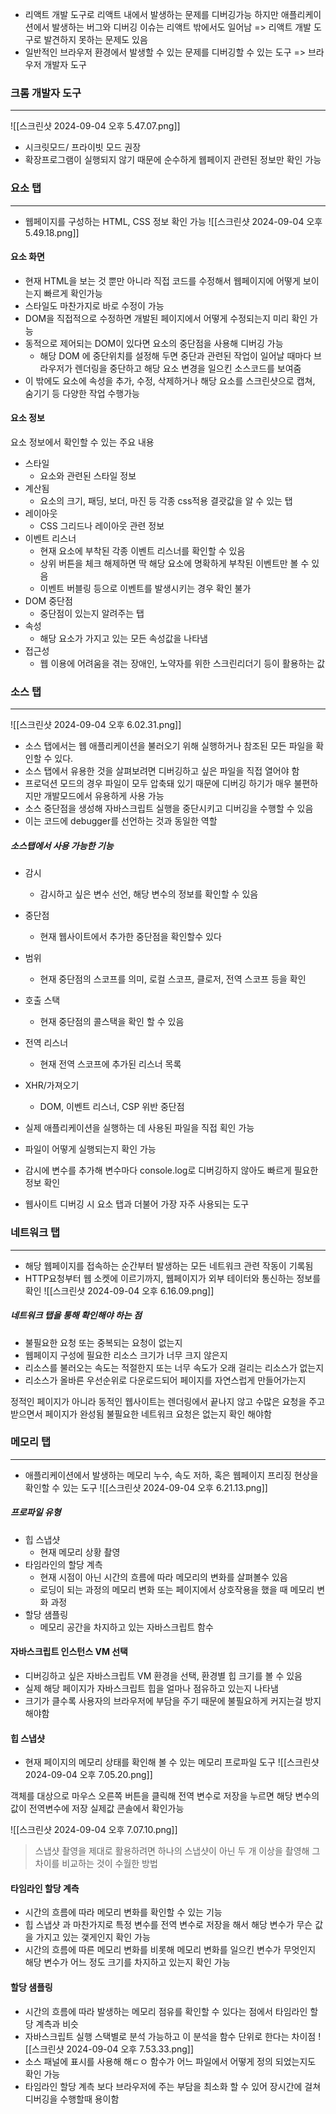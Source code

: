 - 리액트 개발 도구로 리액트 내에서 발생하는 문제를 디버깅가능 하지만 애플리케이션에서 발생하는 버그와 디버깅 이슈는 리액트 밖에서도 일어남 => 리액트 개발 도구로 발견하지 못하는 문제도 있음
- 일반적인 브라우저 환경에서 발생할 수 있는 문제를 디버깅할 수 있는 도구 => 브라우저 개발자 도구

### 크롬 개발자 도구

---

![[스크린샷 2024-09-04 오후 5.47.07.png]]

- 시크릿모드/ 프라이빗 모드 권장
- 확장프로그램이 실행되지 않기 때문에 순수하게 웹페이지 관련된 정보만 확인 가능

### 요소 탭

---

- 웹페이지를 구성하는 HTML, CSS 정보 확인 가능
  ![[스크린샷 2024-09-04 오후 5.49.18.png]]

#### 요소 화면

- 현재 HTML을 보는 것 뿐만 아니라 직접 코드를 수정해서 웹페이지에 어떻게 보이는지 빠르게 확인가능
- 스타일도 마찬가지로 바로 수정이 가능
- DOM을 직접적으로 수정하면 개발된 페이지에서 어떻게 수정되는지 미리 확인 가능
- 동적으로 제어되는 DOM이 있다면 요소의 중단점을 사용해 디버깅 가능
  - 해당 DOM 에 중단위치를 설정해 두면 중단과 관련된 작업이 일어날 때마다 브라우저가 렌더링을 중단하고 해당 요소 변경을 일으킨 소스코드를 보여줌
- 이 밖에도 요소에 속성을 추가, 수정, 삭제하거나 해당 요소를 스크린샷으로 캡쳐, 숨기기 등 다양한 작업 수행가능

#### 요소 정보

요소 정보에서 확인할 수 있는 주요 내용

- 스타일
  - 요소와 관련된 스타일 정보
- 계산됨
  - 요소의 크기, 패딩, 보더, 마진 등 각종 css적용 결괏값을 알 수 있는 탭
- 레이아웃
  - CSS 그리드나 레이아웃 관련 정보
- 이벤트 리스너
  - 현재 요소에 부착된 각종 이벤트 리스너를 확인할 수 있음
  - 상위 버튼을 체크 해제하면 딱 해당 요소에 명확하게 부착된 이벤트만 볼 수 있음
  - 이벤트 버블링 등으로 이벤트를 발생시키는 경우 확인 불가
- DOM 중단점
  - 중단점이 있는지 알려주는 탭
- 속성
  - 해당 요소가 가지고 있는 모든 속성값을 나타냄
- 접근성
  - 웹 이용에 어려움을 겪는 장애인, 노약자를 위한 스크린리더기 등이 활용하는 값

### 소스 탭

---

![[스크린샷 2024-09-04 오후 6.02.31.png]]

- 소스 탭에서는 웹 애플리케이션을 불러오기 위해 실행하거나 참조된 모든 파일을 확인할 수 있다.
- 소스 탭에서 유용한 것을 살펴보려면 디버깅하고 싶은 파일을 직접 열어야 함
- 프로덕션 모드의 경우 파일이 모두 압축돼 있기 때문에 디버깅 하기가 매우 불편하지만 개발모드에서 유용하게 사용 가능
- 소스 중단점을 생성해 자바스크립트 실행을 중단시키고 디버깅을 수행할 수 있음
- 이는 코드에 debugger를 선언하는 것과 동일한 역할

##### 소스탭에서 사용 가능한 기능

- 감시
  - 감시하고 싶은 변수 선언, 해당 변수의 정보를 확인할 수 있음
- 중단점
  - 현재 웹사이트에서 추가한 중단점을 확인할수 있다
- 범위
  - 현재 중단점의 스코프를 의미, 로컬 스코프, 클로저, 전역 스코프 등을 확인
- 호출 스택
  - 현재 중단점의 콜스택을 확인 할 수 있음
- 전역 리스너
  - 현재 전역 스코프에 추가된 리스너 목록
- XHR/가져오기

  - DOM, 이벤트 리스너, CSP 위반 중단점

- 실제 애플리케이션을 실행하는 데 사용된 파일을 직접 획인 가능
- 파일이 어떻게 실행되는지 확인 가능
- 감시에 변수를 추가해 변수마다 console.log로 디버깅하지 않아도 빠르게 필요한 정보 확인
- 웹사이트 디버깅 시 요소 탭과 더불어 가장 자주 사용되는 도구

### 네트워크 탭

---

- 해당 웹페이지를 접속하는 순간부터 발생하는 모든 네트워크 관련 작동이 기록됨
- HTTP요청부터 웹 소켓에 이르기까지, 웹페이지가 외부 테이터와 통신하는 정보를 확인
  ![[스크린샷 2024-09-04 오후 6.16.09.png]]

##### 네트워크 탭을 통해 확인해야 하는 점

- 불필요한 요청 또는 중복되는 요청이 없는지
- 웹페이지 구성에 필요한 리소스 크기가 너무 크지 않은지
- 리소스를 불러오는 속도는 적절한지 또는 너무 속도가 오래 걸리는 리소스가 없는지
- 리소스가 올바른 우선순위로 다운로드되어 페이지를 자연스럽게 만들어가는지

정적인 페이지가 아니라 동적인 웹사이트는 렌더링에서 끝나지 않고 수많은 요청을 주고 받으면서 페이지가 완성됨 불필요한 네트워크 요청은 없는지 확인 해야함

### 메모리 탭

---

- 애플리케이션에서 발생하는 메모리 누수, 속도 저하, 혹은 웹페이지 프리징 현상을 확인할 수 있는 도구
  ![[스크린샷 2024-09-04 오후 6.21.13.png]]

##### 프로파일 유형

- 힙 스냅샷
  - 현재 메모리 상황 촬영
- 타임라인의 할당 계측
  - 현재 시점이 아닌 시간의 흐름에 따라 메모리의 변화를 살펴볼수 있음
  - 로딩이 되는 과정의 메모리 변화 또는 페이지에서 상호작용을 했을 때 메모리 변화 과정
- 할당 샘플링
  - 메모리 공간을 차지하고 있는 자바스크립트 함수

#### 자바스크립트 인스턴스 VM 선택

- 디버깅하고 싶은 자바스크립트 VM 환경을 선택, 환경별 힙 크기를 볼 수 있음
- 실제 해당 페이지가 자바스크립트 힙을 얼마나 점유하고 있는지 나타냄
- 크기가 클수록 사용자의 브라우저에 부담을 주기 때문에 불필요하게 커지는걸 방지해야함

#### 힙 스냅샷

- 현재 페이지의 메모리 상태를 확인해 볼 수 있는 메모리 프로파일 도구
  ![[스크린샷 2024-09-04 오후 7.05.20.png]]

객체를 대상으로 마우스 오른쪽 버튼을 클릭해 전역 변수로 저장을 누르면 해당 변수의 값이 전역변수에 저장
실제값 콘솔에서 확인가능

![[스크린샷 2024-09-04 오후 7.07.10.png]]

> 스냅샷 촬영을 제대로 활용하려면 하나의 스냅샷이 아닌 두 개 이상을 촬영해 그 차이를 비교하는 것이 수월한 방법

#### 타임라인 할당 계측

- 시간의 흐름에 따라 메모리 변화를 확인할 수 있는 기능
- 힙 스냅샷 과 마찬가지로 특정 변수를 전역 변수로 저장을 해서 해당 변수가 무슨 값을 가지고 있는 갳게인지 확인 가능
- 시간의 흐름에 따른 메모리 변화를 비롯해 메모리 변화를 일으킨 변수가 무엇인지 해당 변수가 어느 정도 크기를 차지하고 있는지 확인 가능

#### 할당 샘플링

- 시간의 흐름에 따라 발생하는 메모리 점유를 확인할 수 있다는 점에서 타임라인 할당 계측과 비슷
- 자바스크립트 실행 스택별로 분석 가능하고 이 분석을 함수 단위로 한다는 차이점
  ![[스크린샷 2024-09-04 오후 7.53.33.png]]
- 소스 패널에 표시를 사용해 해ㄷㅇ 함수가 어느 파일에서 어떻게 정의 되었는지도 확인 가능
- 타임라인 할당 계측 보다 브라우저에 주는 부담을 최소화 할 수 있어 장시간에 걸쳐 디버깅을 수행할때 용이함
